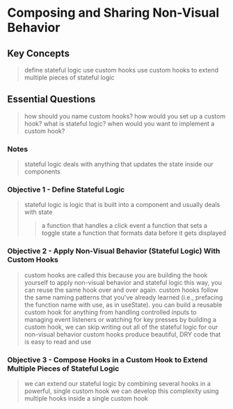 # Composing and Sharing Non-Visual Behavior

## Key Concepts
> define stateful logic
> use custom hooks
> use custom hooks to extend multiple pieces of stateful logic

## Essential Questions
> how should you name custom hooks?
> how would you set up a custom hook?
> what is stateful logic?
> when would you want to implement a custom hook?

### Notes
> stateful logic deals with anything that updates the state inside our components

### Objective 1 - Define Stateful Logic
> stateful logic is logic that is built into a component and usually deals with state 
>> a function that handles a click event
>> a function that sets a toggle state
>> a function that formats data before it gets displayed

### Objective 2 - Apply Non-Visual Behavior (Stateful Logic) With Custom Hooks
> custom hooks are called this because you are building the hook yourself to apply non-visual behavior and stateful logic
> this way, you can reuse the same hook over and over again. 
> custom hooks follow the same naming patterns that you've already learned (i.e., prefacing the function name with use, as in useState). 
> you can build a reusable custom hook for anything from handling controlled inputs to managing event listeners or watching for key presses
> by building a custom hook, we can skip writing out all of the stateful logic for our non-visual behavior
> custom hooks produce beautiful, DRY code that is easy to read and use

### Objective 3 - Compose Hooks in a Custom Hook to Extend Multiple Pieces of Stateful Logic
> we can extend our stateful logic by combining several hooks in a powerful, single custom hook
> we can develop this complexity using multiple hooks inside a single custom hook
